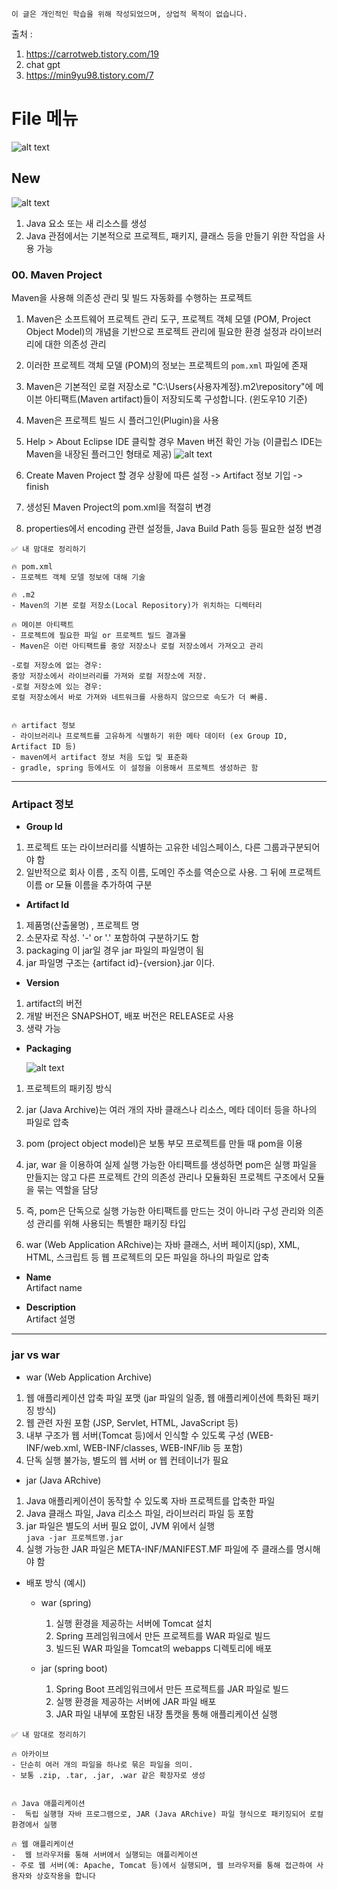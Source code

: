 
```
이 글은 개인적인 학습을 위해 작성되었으며, 상업적 목적이 없습니다.
```

 출처 : 
 1. https://carrotweb.tistory.com/19
 2. chat gpt 
 3. https://min9yu98.tistory.com/7

# File 메뉴 

![alt text](img/image-2.png)

## New 
![alt text](img/image-4.png)

1. Java 요소 또는 새 리소스를 생성 
2. Java 관점에서는 기본적으로 프로젝트, 패키지, 클래스 등을 만들기 위한 작업을 사용 가능 

### 00. Maven Project
Maven을 사용해 의존성 관리 및 빌드 자동화를 수행하는 프로젝트 

1. Maven은 소프트웨어 프로젝트 관리 도구, 프로젝트 객체 모델 (POM, Project Object Model)의 개념을 기반으로 프로젝트 관리에 필요한 환경 설정과 라이브러리에 대한 의존성 관리 
2. 이러한 프로젝트 객체 모델 (POM)의 정보는 프로젝트의 `pom.xml` 파일에 존재  
3. Maven은 기본적인 로컬 저장소로 "C:\Users\{사용자계정}\.m2\repository"에 메이븐 아티팩트(Maven artifact)들이 저장되도록 구성합니다. (윈도우10 기준)
4. Maven은 프로젝트 빌드 시 플러그인(Plugin)을 사용 

4. Help > About Eclipse IDE 클릭할 경우 Maven 버전 확인 가능 (이클립스 IDE는 Maven을 내장된 플러그인 형태로 제공)
    ![alt text](img/image-3.png)

5. Create Maven Project 할 경우 상황에 따른 설정 ->  Artifact 정보 기입 -> finish 

6. 생성된 Maven Project의 pom.xml을 적절히 변경

7. properties에서 encoding 관련 설정들, Java Build Path 등등 필요한 설정 변경 


```
✅ 내 맘대로 정리하기

🔥 pom.xml 
- 프로젝트 객체 모델 정보에 대해 기술 

🔥 .m2
- Maven의 기본 로컬 저장소(Local Repository)가 위치하는 디렉터리 

🔥 메이븐 아티팩트 
- 프로젝트에 필요한 파일 or 프로젝트 빌드 결과물 
- Maven은 이런 아티팩트를 중앙 저장소나 로컬 저장소에서 가져오고 관리 

-로컬 저장소에 없는 경우:
중앙 저장소에서 라이브러리를 가져와 로컬 저장소에 저장.
-로컬 저장소에 있는 경우:
로컬 저장소에서 바로 가져와 네트워크를 사용하지 않으므로 속도가 더 빠름.


🔥 artifact 정보 
- 라이브러리나 프로젝트를 고유하게 식별하기 위한 메타 데이터 (ex Group ID, Artifact ID 등)
- maven에서 artifact 정보 처음 도입 및 표준화
- gradle, spring 등에서도 이 설정을 이용해서 프로젝트 생성하곤 함 
```


---

### Artipact 정보
- **Group Id**
1. 프로젝트 또는 라이브러리를 식별하는 고유한 네임스페이스, 다른 그룹과구분되어야 함 
2. 일반적으로 회사 이름 , 조직 이름, 도메인 주소를 역순으로 사용. 그 뒤에 프로젝트 이름 or 모듈 이름을 추가하여 구분
   

- **Artifact Id** 
1. 제품명(산출물명) , 프로젝트 명 
2. 소문자로 작성. '-' or '.' 포함하여 구분하기도 함 
3. packaging 이 jar일 경우 jar 파일의 파일명이 됨 
4. jar 파일명 구조는 {artifact id}-{version}.jar 이다. 
    
- **Version** 
1. artifact의 버전 
2. 개발 버전은 SNAPSHOT, 배포 버전은 RELEASE로 사용 
3. 생략 가능 
  
- **Packaging**
   
    ![alt text](img/image-5.png)
1. 프로젝트의 패키징 방식 
2. jar (Java Archive)는 여러 개의 자바 클래스나 리소스, 메타 데이터 등을 하나의 파일로 압축 
3. pom (project object model)은 
보통 부모 프로젝트를 만들 때 pom을 이용
4. jar, war 을 이용하여 실제 실행 가능한 아티팩트를 생성하면 pom은 실행 파일을 만들지는 않고 다른 프로젝트 간의 의존성 관리나 모듈화된 프로젝트 구조에서 모듈을 묶는 역할을 담당
5. 즉, pom은 단독으로 실행 가능한 아티팩트를 만드는 것이 아니라 구성 관리와 의존성 관리를 위해 사용되는 특별한 패키징 타입 

6. war (Web Application ARchive)는 자바 클래스, 서버 페이지(jsp), XML, HTML, 스크립트 등 웹 프로젝트의 모든 파일을 하나의 파일로 압축 
   
- **Name**  
Artifact name 
   
- **Description**  
Artifact 설명 
 
---

### jar vs war 
- war (Web Application Archive)
1. 웹 애플리케이션 압축 파일 포맷 
(jar 파일의 일종, 웹 애플리케이션에 특화된 패키징 방식)
2. 웹 관련 자원 포함 (JSP, Servlet, HTML, JavaScript 등)
3. 내부 구조가 웹 서버(Tomcat 등)에서 인식할 수 있도록 구성
(WEB-INF/web.xml, WEB-INF/classes, WEB-INF/lib 등 포함)
4. 단독 실행 불가능, 별도의 웹 서버 or 웹 컨테이너가 필요 


- jar (Java ARchive)
1. Java 애플리케이션이 동작할 수 있도록 자바 프로젝트를 압축한 파일 
2. Java 클래스 파일, Java 리소스 파일, 라이브러리 파일 등 포함 
3. jar 파일은 별도의 서버 필요 없이, JVM 위에서 실행   
`java -jar 프로젝트명.jar`
4. 실행 가능한 JAR 파일은 META-INF/MANIFEST.MF 파일에 주 클래스를 명시해야 함



- 배포 방식 (예시)
  - war (spring)
    1. 실행 환경을 제공하는 서버에 Tomcat 설치
    2. Spring 프레임워크에서 만든 프로젝트를 WAR 파일로 빌드
    3. 빌드된 WAR 파일을 Tomcat의 webapps 디렉토리에 배포 

  - jar (spring boot)
    1. Spring Boot 프레임워크에서 만든 프로젝트를 JAR 파일로 빌드
    2. 실행 환경을 제공하는 서버에 JAR 파일 배포
    3. JAR 파일 내부에 포함된 내장 톰캣을 통해 애플리케이션 실행
    

```
✅ 내 맘대로 정리하기

🔥 아카이브 
- 단순히 여러 개의 파일을 하나로 묶은 파일을 의미.
- 보통 .zip, .tar, .jar, .war 같은 확장자로 생성


🔥 Java 애플리케이션
-  독립 실행형 자바 프로그램으로, JAR (Java ARchive) 파일 형식으로 패키징되어 로컬 환경에서 실행

🔥 웹 애플리케이션 
-  웹 브라우저를 통해 서버에서 실행되는 애플리케이션
- 주로 웹 서버(예: Apache, Tomcat 등)에서 실행되며, 웹 브라우저를 통해 접근하여 사용자와 상호작용을 합니다
```